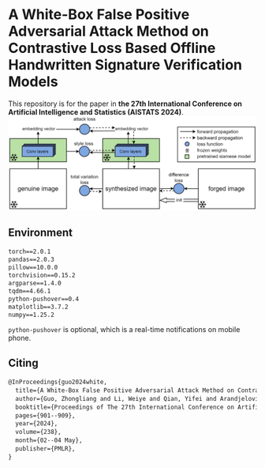 # A White-Box False Positive Adversarial Attack Method on Contrastive Loss Based Offline Handwritten Signature Verification Models
This repository is for the paper in **the 27th International Conference on Artificial Intelligence and Statistics (AISTATS 2024)**.
![](arch.png)
## Environment
```
torch==2.0.1
pandas==2.0.3
pillow==10.0.0
torchvision==0.15.2
argparse==1.4.0
tqdm==4.66.1
python-pushover==0.4
matplotlib==3.7.2
numpy==1.25.2
```
`python-pushover` is optional, which is a real-time notifications on mobile phone.
## Citing
```latex
@InProceedings{guo2024white,
  title={A White-Box False Positive Adversarial Attack Method on Contrastive Loss Based Offline Handwritten Signature Verification Models},
  author={Guo, Zhongliang and Li, Weiye and Qian, Yifei and Arandjelovic, Ognjen and Fang, Lei},
  booktitle={Proceedings of The 27th International Conference on Artificial Intelligence and Statistics},
  pages={901--909},
  year={2024},
  volume={238},
  month={02--04 May},
  publisher={PMLR},
}

```
